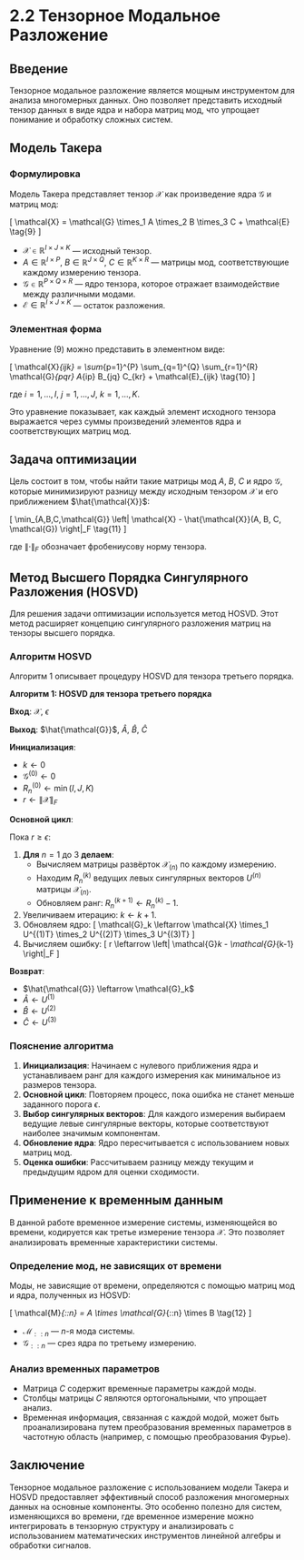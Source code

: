 # 2.2 Тензорное Модальное Разложение

## Введение

Тензорное модальное разложение является мощным инструментом для анализа многомерных данных. Оно позволяет представить исходный тензор данных в виде ядра и набора матриц мод, что упрощает понимание и обработку сложных систем.

## Модель Такера

### Формулировка

Модель Такера представляет тензор $\mathcal{X}$ как произведение ядра $\mathcal{G}$ и матриц мод:

\[
\mathcal{X} = \mathcal{G} \times_1 A \times_2 B \times_3 C + \mathcal{E} \tag{9}
\]

- $\mathcal{X} \in \mathbb{R}^{I \times J \times K}$ — исходный тензор.
- $A \in \mathbb{R}^{I \times P}$, $B \in \mathbb{R}^{J \times Q}$, $C \in \mathbb{R}^{K \times R}$ — матрицы мод, соответствующие каждому измерению тензора.
- $\mathcal{G} \in \mathbb{R}^{P \times Q \times R}$ — ядро тензора, которое отражает взаимодействие между различными модами.
- $\mathcal{E} \in \mathbb{R}^{I \times J \times K}$ — остаток разложения.

### Элементная форма

Уравнение (9) можно представить в элементном виде:

\[
\mathcal{X}_{ijk} = \sum_{p=1}^{P} \sum_{q=1}^{Q} \sum_{r=1}^{R} \mathcal{G}_{pqr} A_{ip} B_{jq} C_{kr} + \mathcal{E}_{ijk} \tag{10}
\]

где $i = 1, \dots, I$, $j = 1, \dots, J$, $k = 1, \dots, K$.

Это уравнение показывает, как каждый элемент исходного тензора выражается через суммы произведений элементов ядра и соответствующих матриц мод.

## Задача оптимизации

Цель состоит в том, чтобы найти такие матрицы мод $A$, $B$, $C$ и ядро $\mathcal{G}$, которые минимизируют разницу между исходным тензором $\mathcal{X}$ и его приближением $\hat{\mathcal{X}}$:

\[
\min_{A,B,C,\mathcal{G}} \left\| \mathcal{X} - \hat{\mathcal{X}}(A, B, C, \mathcal{G}) \right\|_F \tag{11}
\]

где $\left\| \cdot \right\|_F$ обозначает фробениусову норму тензора.

## Метод Высшего Порядка Сингулярного Разложения (HOSVD)

Для решения задачи оптимизации используется метод HOSVD. Этот метод расширяет концепцию сингулярного разложения матриц на тензоры высшего порядка.

### Алгоритм HOSVD

Алгоритм 1 описывает процедуру HOSVD для тензора третьего порядка.

**Алгоритм 1: HOSVD для тензора третьего порядка**

**Вход**: $\mathcal{X}$, $\epsilon$

**Выход**: $\hat{\mathcal{G}}$, $\hat{A}$, $\hat{B}$, $\hat{C}$

**Инициализация**:
- $k \leftarrow 0$
- $\mathcal{G}^{(0)} \leftarrow 0$
- $R_n^{(0)} \leftarrow \min(I, J, K)$
- $r \leftarrow \left\| \mathcal{X} \right\|_F$

**Основной цикл**:

Пока $r \geq \epsilon$:

1. **Для** $n = 1$ до $3$ **делаем**:
   - Вычисляем матрицы развёрток $\mathcal{X}_{(n)}$ по каждому измерению.
   - Находим $R_n^{(k)}$ ведущих левых сингулярных векторов $U^{(n)}$ матрицы $\mathcal{X}_{(n)}$.
   - Обновляем ранг: $R_n^{(k+1)} \leftarrow R_n^{(k)} - 1$.
2. Увеличиваем итерацию: $k \leftarrow k + 1$.
3. Обновляем ядро:
   \[
   \mathcal{G}_k \leftarrow \mathcal{X} \times_1 U^{(1)T} \times_2 U^{(2)T} \times_3 U^{(3)T}
   \]
4. Вычисляем ошибку:
   \[
   r \leftarrow \left\| \mathcal{G}_k - \mathcal{G}_{k-1} \right\|_F
   \]

**Возврат**:
- $\hat{\mathcal{G}} \leftarrow \mathcal{G}_k$
- $\hat{A} \leftarrow U^{(1)}$
- $\hat{B} \leftarrow U^{(2)}$
- $\hat{C} \leftarrow U^{(3)}$

### Пояснение алгоритма

1. **Инициализация**: Начинаем с нулевого приближения ядра и устанавливаем ранг для каждого измерения как минимальное из размеров тензора.
2. **Основной цикл**: Повторяем процесс, пока ошибка не станет меньше заданного порога $\epsilon$.
3. **Выбор сингулярных векторов**: Для каждого измерения выбираем ведущие левые сингулярные векторы, которые соответствуют наиболее значимым компонентам.
4. **Обновление ядра**: Ядро пересчитывается с использованием новых матриц мод.
5. **Оценка ошибки**: Рассчитываем разницу между текущим и предыдущим ядром для оценки сходимости.

## Применение к временным данным

В данной работе временное измерение системы, изменяющейся во времени, кодируется как третье измерение тензора $\mathcal{X}$. Это позволяет анализировать временные характеристики системы.

### Определение мод, не зависящих от времени

Моды, не зависящие от времени, определяются с помощью матриц мод и ядра, полученных из HOSVD:

\[
\mathcal{M}_{::n} = A \times \mathcal{G}_{::n} \times B \tag{12}
\]

- $\mathcal{M}_{::n}$ — $n$-я мода системы.
- $\mathcal{G}_{::n}$ — срез ядра по третьему измерению.

### Анализ временных параметров

- Матрица $C$ содержит временные параметры каждой моды.
- Столбцы матрицы $C$ являются ортогональными, что упрощает анализ.
- Временная информация, связанная с каждой модой, может быть проанализирована путем преобразования временных параметров в частотную область (например, с помощью преобразования Фурье).

## Заключение

Тензорное модальное разложение с использованием модели Такера и HOSVD предоставляет эффективный способ разложения многомерных данных на основные компоненты. Это особенно полезно для систем, изменяющихся во времени, где временное измерение можно интегрировать в тензорную структуру и анализировать с использованием математических инструментов линейной алгебры и обработки сигналов.